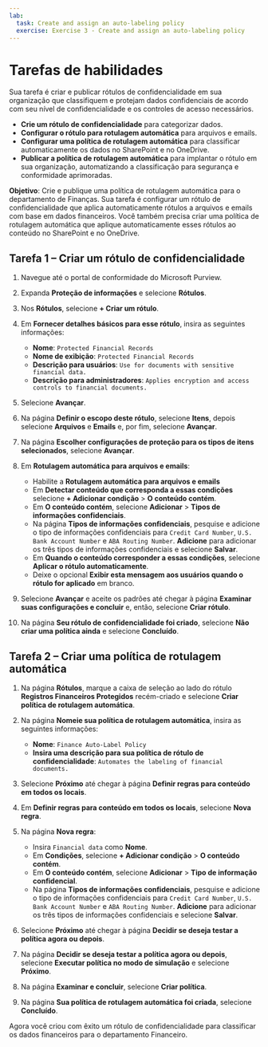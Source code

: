 ```yaml
---
lab:
  task: Create and assign an auto-labeling policy
  exercise: Exercise 3 - Create and assign an auto-labeling policy
---
```


# Tarefas de habilidades

Sua tarefa é criar e publicar rótulos de confidencialidade em sua organização que classifiquem e protejam dados confidenciais de acordo com seu nível de confidencialidade e os controles de acesso necessários.

- **Crie um rótulo de confidencialidade** para categorizar dados.
- **Configurar o rótulo para rotulagem automática** para arquivos e emails.
- **Configurar uma política de rotulagem automática** para classificar automaticamente os dados no SharePoint e no OneDrive.
- **Publicar a política de rotulagem automática** para implantar o rótulo em sua organização, automatizando a classificação para segurança e conformidade aprimoradas.

**Objetivo**: Crie e publique uma política de rotulagem automática para o departamento de Finanças. Sua tarefa é configurar um rótulo de confidencialidade que aplica automaticamente rótulos a arquivos e emails com base em dados financeiros. Você também precisa criar uma política de rotulagem automática que aplique automaticamente esses rótulos ao conteúdo no SharePoint e no OneDrive.

## Tarefa 1 – Criar um rótulo de confidencialidade

1. Navegue até o portal de conformidade do Microsoft Purview.
1. Expanda **Proteção de informações** e selecione **Rótulos**.
1. Nos **Rótulos**, selecione **+ Criar um rótulo**.
1. Em **Fornecer detalhes básicos para esse rótulo**, insira as seguintes informações:

    - **Nome**: `Protected Financial Records`
    - **Nome de exibição**: `Protected Financial Records`
    - **Descrição para usuários**: `Use for documents with sensitive financial data.`
    - **Descrição para administradores**: `Applies encryption and access controls to financial documents.`

1. Selecione **Avançar**.
1. Na página **Definir o escopo deste rótulo**, selecione **Itens**, depois selecione **Arquivos** e **Emails** e, por fim, selecione **Avançar**.
1. Na página **Escolher configurações de proteção para os tipos de itens selecionados**, selecione **Avançar**.
1. Em **Rotulagem automática para arquivos e emails**:
   - Habilite a **Rotulagem automática para arquivos e emails**
   - Em **Detectar conteúdo que corresponda a essas condições** selecione **+ Adicionar condição** > **O conteúdo contém**.
   - Em **O conteúdo contém**, selecione **Adicionar** > **Tipos de informações confidenciais**.
   - Na página **Tipos de informações confidenciais**, pesquise e adicione o tipo de informações confidenciais para `Credit Card Number`, `U.S. Bank Account Number` e `ABA Routing Number`. **Adicione** para adicionar os três tipos de informações confidenciais e selecione **Salvar**.
   - Em **Quando o conteúdo corresponder a essas condições**, selecione **Aplicar o rótulo automaticamente**.
   - Deixe o opcional **Exibir esta mensagem aos usuários quando o rótulo for aplicado** em branco.
1. Selecione **Avançar** e aceite os padrões até chegar à página **Examinar suas configurações e concluir** e, então, selecione **Criar rótulo**.
1. Na página **Seu rótulo de confidencialidade foi criado**, selecione **Não criar uma política ainda** e selecione **Concluído**.

## Tarefa 2 – Criar uma política de rotulagem automática

1. Na página **Rótulos**, marque a caixa de seleção ao lado do rótulo **Registros Financeiros Protegidos** recém-criado e selecione **Criar política de rotulagem automática**.
1. Na página **Nomeie sua política de rotulagem automática**, insira as seguintes informações:

   - **Nome**: `Finance Auto-Label Policy`
   - **Insira uma descrição para sua política de rótulo de confidencialidade**: `Automates the labeling of financial documents.`
1. Selecione **Próximo** até chegar à página **Definir regras para conteúdo em todos os locais**.
1. Em **Definir regras para conteúdo em todos os locais**, selecione **Nova regra**.
1. Na página **Nova regra**:
   - Insira `Financial data` como **Nome**.
   - Em **Condições**, selecione **+ Adicionar condição** > **O conteúdo contém**.
   - Em **O conteúdo contém**, selecione **Adicionar** > **Tipo de informação confidencial**.
   - Na página **Tipos de informações confidenciais**, pesquise e adicione o tipo de informações confidenciais para `Credit Card Number`, `U.S. Bank Account Number` e `ABA Routing Number`. **Adicione** para adicionar os três tipos de informações confidenciais e selecione **Salvar**.
1. Selecione **Próximo** até chegar à página **Decidir se deseja testar a política agora ou depois**.
1. Na página **Decidir se deseja testar a política agora ou depois**, selecione **Executar política no modo de simulação** e selecione **Próximo**.
1. Na página **Examinar e concluir**, selecione **Criar política**.
1. Na página **Sua política de rotulagem automática foi criada**, selecione **Concluído**.

Agora você criou com êxito um rótulo de confidencialidade para classificar os dados financeiros para o departamento Financeiro.

